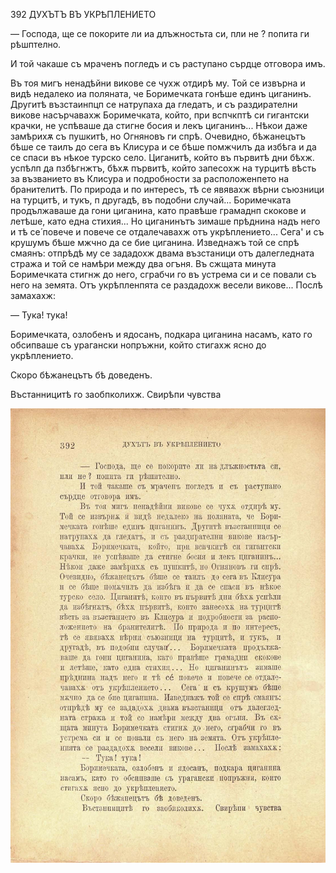 ﻿392	ДУХЪТЪ ВЪ УКРѢПЛЕНИЕТО

— Господа, ще се покорите ли иа длъжностьта си, пли не ? попита ги рѣшптелно.

И той чакаше съ мраченъ погледъ и съ раступано сърдце отговора имъ.

Въ тоя мигъ ненадѣйни викове се чухж отдирѣ му. Той се извърна и видѣ недалеко иа поляната, че Боримечката гонѣше единъ циганинъ. Другитѣ възстаинпцп се натрупаха да гледатъ, и съ раздирателни викове насърчавахж Боримечката, който, при вспчкптѣ си гигантски крачки, не успѣваше да стигне босия и лекъ циганинъ... Нѣкои даже замѣрихѫ съ пушкитѣ, но Огняновъ ги спрѣ. Очевидно, бѣжанецътъ бѣше се таилъ до сега въ Клисура и се бѣше помжчилъ да избѣга и да се спаси въ нѣкое турско село. Циганитѣ, който въ първитѣ дни бѣхж. успѣлп да пзбѣгнжтъ, бѣхѫ първитѣ, който запесохж на турцитѣ вѣсть за възванието въ Клисура и подробности за расположенпето на бранителитѣ. По природа и по интересъ, тѣ се явявахж вѣрни съюзници на турцитѣ, и тукъ, п другадѣ, въ подобни случай... Боримечката продължаваше да гони циганина, като правѣше грамаднп скокове и летѣше, като една стихия... Но циганинътъ зимаше прѣднина надъ него и тѣ се́ повече и повече се отдалечавахж отъ укрѣплението... Сега' и съ крушумъ бѣше мжчно да се бие циганина. Изведнажъ той се спрѣ смаянъ: отпрѣдѣ му се зададохж двама възстаници отъ далегледната стража и той се намѣри между два огъня. Въ сжщата минута Боримечката стигнж до него, сграбчи го въ устрема си и се повали съ него на земята. Отъ укрѣпленпята се раздадохж весели викове... Послѣ замахахж:

— Тука! тука!

Боримечката, озлобенъ и ядосанъ, подкара циганина насамъ, като го обсипваше съ урагански нопръжни, който стигахж ясно до укрѣплението.

Скоро бѣжанецътъ бѣ доведенъ.

Въстанницитѣ го заобпколихж. Свирѣпи чувства

![original](../images/439.jpg)

